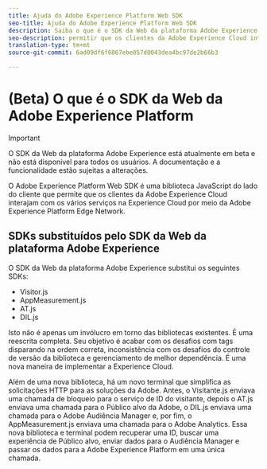 ```yaml
---
title: Ajuda do Adobe Experience Platform Web SDK
seo-title: Ajuda do Adobe Experience Platform Web SDK
description: Saiba o que é o SDK da Web da plataforma Adobe Experience e como ele pode ser usado.
seo-description: permitir que os clientes da Adobe Experience Cloud interajam com os vários serviços na Experience Cloud
translation-type: tm+mt
source-git-commit: 6ad09df6f6867ebe057d0043dea4bc97de2b66b3

---
```



# (Beta) O que é o SDK da Web da Adobe Experience Platform

>[!IMPORTANT]
>
>O SDK da Web da plataforma Adobe Experience está atualmente em beta e não está disponível para todos os usuários. A documentação e a funcionalidade estão sujeitas a alterações.

O Adobe Experience Platform Web SDK é uma biblioteca JavaScript do lado do cliente que permite que os clientes da Adobe Experience Cloud interajam com os vários serviços na Experience Cloud por meio da Adobe Experience Platform Edge Network.

## SDKs substituídos pelo SDK da Web da plataforma Adobe Experience

O SDK da Web da plataforma Adobe Experience substitui os seguintes SDKs:

* Visitor.js
* AppMeasurement.js
* AT.js
* DIL.js

Isto não é apenas um invólucro em torno das bibliotecas existentes. É uma reescrita completa. Seu objetivo é acabar com os desafios com tags disparando na ordem correta, inconsistência com os desafios do controle de versão da biblioteca e gerenciamento de melhor dependência. É uma nova maneira de implementar a Experience Cloud.

Além de uma nova biblioteca, há um novo terminal que simplifica as solicitações HTTP para as soluções da Adobe. Antes, o Visitante.js enviava uma chamada de bloqueio para o serviço de ID do visitante, depois o AT.js enviava uma chamada para o Público alvo da Adobe, o DIL.js enviava uma chamada para o Adobe Audiência Manager e, por fim, o AppMeasurement.js enviava uma chamada para o Adobe Analytics. Essa nova biblioteca e terminal podem recuperar uma ID, buscar uma experiência de Público alvo, enviar dados para o Audiência Manager e passar os dados para a Adobe Experience Platform em uma única chamada.